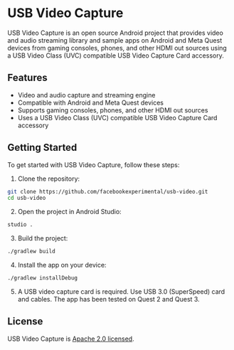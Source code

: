 USB Video Capture
================

USB Video Capture is an open source Android project that provides video and audio streaming library and sample apps on Android and Meta Quest devices from gaming consoles, phones, and other HDMI out sources using a USB Video Class (UVC) compatible USB Video Capture Card accessory.

Features
--------

* Video and audio capture and streaming engine
* Compatible with Android and Meta Quest devices
* Supports gaming consoles, phones, and other HDMI out sources
* Uses a USB Video Class (UVC) compatible USB Video Capture Card accessory

Getting Started
---------------

To get started with USB Video Capture, follow these steps:

1. Clone the repository:
```bash
git clone https://github.com/facebookexperimental/usb-video.git
cd usb-video
```
2. Open the project in Android Studio:
```bash
studio .
```
3. Build the project:
```bash
./gradlew build
```
4. Install the app on your device:
```bash
./gradlew installDebug
```
5. A USB video capture card is required. Use USB 3.0 (SuperSpeed) card and cables. The app has been tested on Quest 2 and Quest 3. 

## License
USB Video Capture is [Apache 2.0 licensed](LICENSE).
